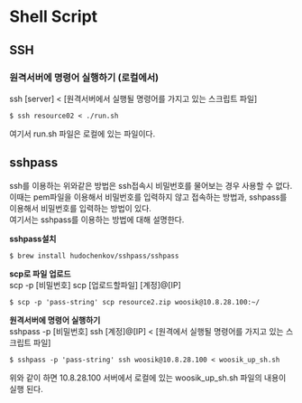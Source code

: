 # Shell Script

## SSH

### 원격서버에 명령어 실행하기 (로컬에서)

ssh [server] < [원격서버에서 실행될 명령어를 가지고 있는 스크립트 파일]

```shell script
$ ssh resource02 < ./run.sh 
```

여기서 run.sh 파일은 로컬에 있는 파일이다.

## sshpass
ssh를 이용하는 위와같은 방법은 ssh접속시 비밀번호를 물어보는 경우 사용할 수 없다.  
이때는 pem파일을 이용해서 비밀번호를 입력하지 않고 접속하는 방법과, sshpass를 이용해서 비밀번호를 입력하는 방법이 있다.  
여기서는 sshpass를 이용하는 방법에 대해 설명한다.  

**sshpass설치**
```shell script
$ brew install hudochenkov/sshpass/sshpass
```

**scp로 파일 업로드**   
scp -p [비밀번호] scp [업로드할파일] [계정]@[IP]
```shell script
$ scp -p 'pass-string' scp resource2.zip woosik@10.8.28.100:~/
```

**원격서버에 명령어 실행하기**  
sshpass -p [비밀번호] ssh [계정]@[IP] < [원격에서 실행될 명령어를 가지고 있는 스크립트 파일]
```shell script
$ sshpass -p 'pass-string' ssh woosik@10.8.28.100 < woosik_up_sh.sh
```
위와 같이 하면 10.8.28.100 서버에서 로컬에 있는 woosik_up_sh.sh 파일의 내용이 실행 된다. 
